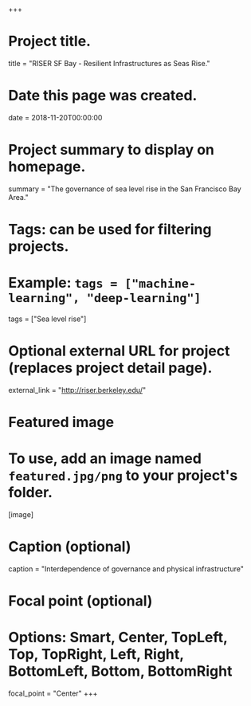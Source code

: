 +++
# Project title.
title = "RISER SF Bay - Resilient Infrastructures as Seas Rise."

# Date this page was created.
date = 2018-11-20T00:00:00

# Project summary to display on homepage.
summary = "The governance of sea level rise in the San Francisco Bay Area."

# Tags: can be used for filtering projects.
# Example: `tags = ["machine-learning", "deep-learning"]`
tags = ["Sea level rise"]

# Optional external URL for project (replaces project detail page).
external_link = "http://riser.berkeley.edu/"

# Featured image
# To use, add an image named `featured.jpg/png` to your project's folder. 
[image]
  # Caption (optional)
  caption = "Interdependence of governance and physical infrastructure"

  # Focal point (optional)
  # Options: Smart, Center, TopLeft, Top, TopRight, Left, Right, BottomLeft, Bottom, BottomRight
  focal_point = "Center"
+++
